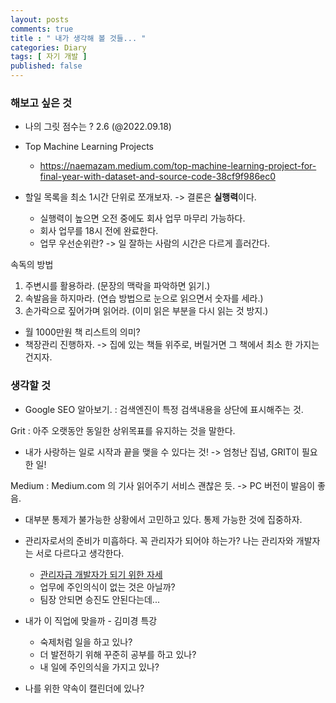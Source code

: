 ```yaml
---
layout: posts
comments: true
title : " 내가 생각해 볼 것들... "
categories: Diary
tags: [ 자기 개발 ]
published: false
---
```


### 해보고 싶은 것

- 나의 그릿 점수는 ? 2.6 (@2022.09.18)

- Top Machine Learning Projects
  - <https://naemazam.medium.com/top-machine-learning-project-for-final-year-with-dataset-and-source-code-38cf9f986ec0>

- 할일 목록을 최소 1시간 단위로 쪼개보자. -> 결론은 **실행력**이다.
  - 실행력이 높으면 오전 중에도 회사 업무 마무리 가능하다.
  - 회사 업무를 18시 전에 완료한다.
  - 업무 우선순위란? -> 일 잘하는 사람의 시간은 다르게 흘러간다.

속독의 방법

1. 주변시를 활용하라. (문장의 맥락을 파악하면 읽기.)
2. 속발음을 하지마라. (연습 방법으로 눈으로 읽으면서 숫자를 세라.)
3. 손가락으로 짚어가며 읽어라. (이미 읽은 부분을 다시 읽는 것 방지.)

- 월 1000만원 책 리스트의 의미?
- 책장관리 진행하자. -> 집에 있는 책들 위주로, 버릴거면 그 책에서 최소 한 가지는 건지자.

### 생각할 것

- Google SEO 알아보기. : 검색엔진이 특정 검색내용을 상단에 표시해주는 것.

Grit
 : 아주 오랫동안 동일한 상위목표를 유지하는 것을 말한다.

- 내가 사랑하는 일로 시작과 끝을 맺을 수 있다는 것! -> 엄청난 집념, GRIT이 필요한 일!

Medium
 : Medium.com 의 기사 읽어주기 서비스 괜찮은 듯. -> PC 버전이 발음이 좋음.

- 대부분 통제가 불가능한 상황에서 고민하고 있다. 통제 가능한 것에 집중하자.

- 관리자로서의 준비가 미흡하다. 꼭 관리자가 되어야 하는가?  나는 관리자와 개발자는 서로 다르다고 생각한다.
  - [관리자급 개발자가 되기 위한 자세](https://brunch.co.kr/@yper/2)
  - 업무에 주인의식이 없는 것은 아닐까?
  - 팀장 안되면 승진도 안된다는데...

- 내가 이 직업에 맞을까 - 김미경 특강
  - 숙제처럼 일을 하고 있나?
  - 더 발전하기 위해 꾸준히 공부를 하고 있나?
  - 내 일에 주인의식을 가지고 있나?

- 나를 위한 약속이 캘린더에 있나?
